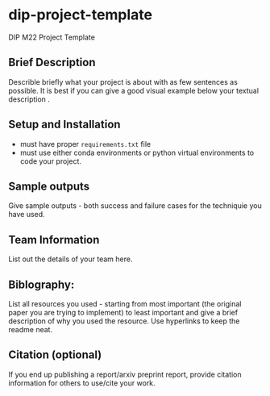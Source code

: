 # dip-project-template
DIP M22 Project Template


## Brief Description

Describle briefly what your project is about with as few sentences as possible. It is best if you can give a good visual example below your textual description .

## Setup and Installation

- must have proper `requirements.txt` file
- must use either conda environments or python virtual environments to code your project.

## Sample outputs

Give sample outputs - both success and failure cases for the techniquie you have used.

## Team Information

List out the details of your team here.

## Biblography:
List all resources you used - starting from most important (the original paper you are trying to implement) to least important and give a brief description of why you used the resource. Use hyperlinks to keep the readme neat.

## Citation (optional)

If you end up publishing a report/arxiv preprint report, provide citation information for others to use/cite your work.

